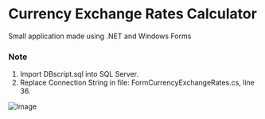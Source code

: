 # Currency Exchange Rates Calculator
Small application made using .NET and Windows Forms

### Note
1. Import DBscript.sql into SQL Server.
2. Replace Connection String in file: FormCurrencyExchangeRates.cs, line 36.

![Image](http://s32.postimg.org/5us88g1hh/Captura.png)

